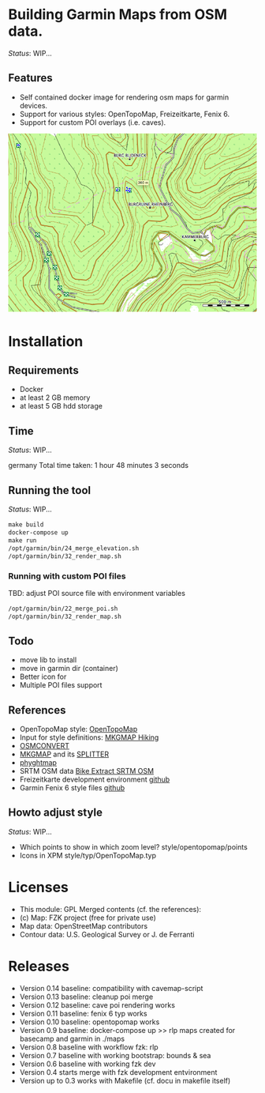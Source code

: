 # Building Garmin Maps from OSM data.

*Status*: WIP...

## Features
- Self contained docker image for rendering osm maps for garmin devices.
- Support for various styles: OpenTopoMap, Freizeitkarte, Fenix 6.
- Support for custom POI overlays (i.e. caves).

![Example map](doc/example.png)

# Installation

## Requirements
- Docker 
- at least 2 GB memory
- at least 5 GB hdd storage

## Time
*Status*: WIP...

germany Total time taken: 1 hour 48 minutes 3 seconds


## Running the tool
*Status*: WIP...


    make build
    docker-compose up
    make run
    /opt/garmin/bin/24_merge_elevation.sh
    /opt/garmin/bin/32_render_map.sh

### Running with custom POI files
TBD: adjust POI source file with environment variables

    /opt/garmin/bin/22_merge_poi.sh 
    /opt/garmin/bin/32_render_map.sh


## Todo
- move lib to install
- move in garmin dir (container)
- Better icon for 
- Multiple POI files support


## References
- OpenTopoMap style: [OpenTopoMap](https://github.com/der-stefan/OpenTopoMap) 
- Input for style definitions: [MKGMAP Hiking](https://github.com/vibrog/mkgmap-hiking) 
- [OSMCONVERT](http://m.m.i24.cc/osmconvert.c)
- [MKGMAP](http://www.mkgmap.org.uk/download/mkgmap.html) and its [SPLITTER](http://www.mkgmap.org.uk/download/splitter.html)
- [phyghtmap](http://katze.tfiu.de/projects/phyghtmap/)
- SRTM OSM data [Bike Extract SRTM OSM](https://extract.bbbike.org/)
- Freizeitkarte development environment [github](https://github.com/freizeitkarte/fzk-mde-garmin)
- Garmin Fenix 6 style files [github](https://github.com/ahotzler/garmin-fenix-6x-outdoor-typfile-AH)


## Howto adjust style
*Status*: WIP...

- Which points to show in which zoom level? style/opentopomap/points
- Icons in XPM style/typ/OpenTopoMap.typ

# Licenses
- This module: GPL
Merged contents (cf. the references):
- (c) Map: FZK project (free for private use)
- Map data: OpenStreetMap contributors
- Contour data: U.S. Geological Survey or J. de Ferranti

# Releases
- Version 0.14 baseline: compatibility with cavemap-script
- Version 0.13 baseline: cleanup poi merge
- Version 0.12 baseline: cave poi rendering works
- Version 0.11 baseline: fenix 6 typ works
- Version 0.10 baseline: opentopomap works
- Version 0.9 baseline: docker-compose up >> rlp maps created for basecamp and garmin in ./maps
- Version 0.8 baseline with workflow fzk: rlp
- Version 0.7 baseline with working bootstrap: bounds & sea
- Version 0.6 baseline with working fzk dev
- Version 0.4 starts merge with fzk development entvironment
- Version up to 0.3 works with Makefile (cf. docu in makefile itself)
